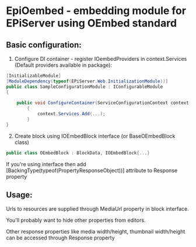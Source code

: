 # EpiOembed - embedding module for EPiServer using OEmbed standard

## Basic configuration:

1. Configure DI container - register IOembedProviders in context.Services (Default providers available in package):

```csharp
[InitializableModule]
[ModuleDependency(typeof(EPiServer.Web.InitializationModule))]
public class SampleConfigurationModule : IConfigurableModule
{
        
	public void ConfigureContainer(ServiceConfigurationContext context)
        {
            context.Services.Add(...);
        }
}
```

2. Create block using IOEmbedBlock interface (or BaseOEmbedBlock class)

```csharp
public class OEmbedBlock : BlockData, IOEmbedBlock{...}
```

If you're using interface then add [BackingType(typeof(PropertyResponseObject))] attribute to Response property

## Usage:

Urls to resources are supplied through MediaUrl property in block interface.

You'll probably want to hide other properties from editors.

Other response properties like media width/height, thumbnail width/height can be accessed through Response property
